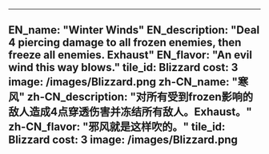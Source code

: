 ---

EN_name: "Winter Winds"
EN_description: "Deal 4 piercing damage to all frozen enemies, then freeze all enemies. Exhaust"
EN_flavor: "An evil wind this way blows."
tile_id: Blizzard
cost: 3
image: /images/Blizzard.png
zh-CN_name: "寒风"
zh-CN_description: "对所有受到frozen影响的敌人造成4点穿透伤害并冻结所有敌人。Exhaust。"
zh-CN_flavor: "邪风就是这样吹的。"
tile_id: Blizzard
cost: 3
image: /images/Blizzard.png
---